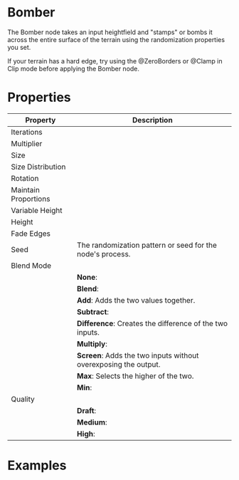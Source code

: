 # Bomber



The Bomber node takes an input heightfield and "stamps" or bombs it across the entire surface of the terrain using the randomization properties you set.

If your terrain has a hard edge, try using the @ZeroBorders or @Clamp in Clip mode before applying the Bomber node.



# Properties


| Property | Description| 
| -------- | -----------|
| Iterations |  |
| Multiplier |  |
| Size |  |
| Size Distribution |  |
| Rotation |  |
| Maintain Proportions |  |
| Variable Height |  |
| Height |  |
| Fade Edges |  |
| Seed | The randomization pattern or seed for the node's process. |
| Blend Mode |  |
| | **None**: <desc> |
| | **Blend**: <desc> |
| | **Add**: Adds the two values together. |
| | **Subtract**: <desc> |
| | **Difference**:  Creates the difference of the two inputs. |
| | **Multiply**: <desc> |
| | **Screen**: Adds the two inputs without overexposing the output. |
| | **Max**: Selects the higher of the two. |
| | **Min**: <desc> |
| Quality |  |
| | **Draft**: <desc> |
| | **Medium**: <desc> |
| | **High**: <desc> |




# Examples
